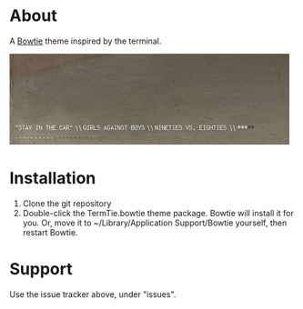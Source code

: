# About

A [Bowtie](http://bowtieapp.com) theme inspired by the terminal.

![Screenshot](https://github.com/acumming/TermTie.bowtie/raw/master/TermTie.bowtie/preview.png "Screenshot of theme")

# Installation

1. Clone the git repository
1. Double-click the TermTie.bowtie theme package. Bowtie will install it for you. Or, move it to ~/Library/Application Support/Bowtie yourself, then restart Bowtie.

# Support

Use the issue tracker above, under "issues".
